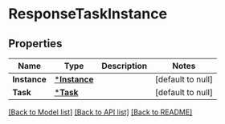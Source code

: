 # ResponseTaskInstance

## Properties
Name | Type | Description | Notes
------------ | ------------- | ------------- | -------------
**Instance** | [***Instance**](Instance.md) |  | [default to null]
**Task** | [***Task**](Task.md) |  | [default to null]

[[Back to Model list]](../README.md#documentation-for-models) [[Back to API list]](../README.md#documentation-for-api-endpoints) [[Back to README]](../README.md)


